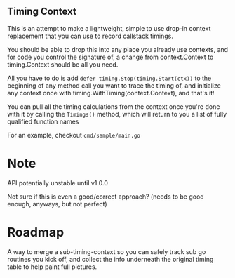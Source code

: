 Timing Context
---------------

This is an attempt to make a lightweight, simple to use drop-in context replacement that you can use to record callstack timings.

You should be able to drop this into any place you already use contexts, and for code you control the signature of, a change from context.Context to timing.Context should be all you need.

All you have to do is add `defer timing.Stop(timing.Start(ctx))` to the beginning of any method call you want to trace the timing of, and initialize any context once with timing.WithTiming(context.Context), and that's it!

You can pull all the timing calculations from the context once you're done with it by calling the `Timings()` method, which will return to you a list of fully qualified function names

For an example, checkout `cmd/sample/main.go`

# Note

API potentially unstable until v1.0.0

Not sure if this is even a good/correct approach? (needs to be good enough, anyways, but not perfect)

# Roadmap
A way to merge a sub-timing-context so you can safely track sub go routines you kick off, and collect the info underneath the original timing table to help paint full pictures. 